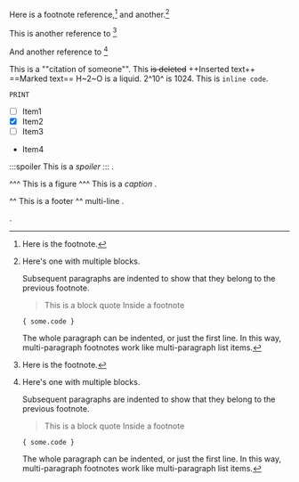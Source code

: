 Here is a footnote reference,[^1] and another.[^longnote]

This is another reference to [^1]


And another reference to [^longnote]

[^longnote]: Here's one with multiple blocks.

    Subsequent paragraphs are indented to show that they
belong to the previous footnote.

    > This is a block quote
    > Inside a footnote

        { some.code }

    The whole paragraph can be indented, or just the first
    line.  In this way, multi-paragraph footnotes work like
    multi-paragraph list items.


This is a ""citation of someone"". This  ~~is deleted~~ ++Inserted text++ ==Marked text== H~2~O is a liquid. 2^10^ is 1024. This is `inline code`.



```basic
PRINT
```

- [ ] Item1
- [x] Item2
- [ ] Item3
- Item4

[^1]: Here is the footnote.

:::spoiler
This is a *spoiler*
:::
.


^^^
This is a figure
^^^ This is a *caption*
.


^^ This is a footer
^^ multi-line
.


.

